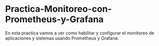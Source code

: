 # Practica-Monitoreo-con-Prometheus-y-Grafana
En esta practica vamos a ver como habilitar y configurar el monitoreo de aplicaciones y sistemas usando Prometheus y Grafana.
